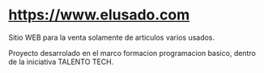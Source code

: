 # https://www.elusado.com
Sitio WEB para la venta solamente de articulos varios usados.

Proyecto desarrolado en el marco formacion programacion basico, dentro de la iniciativa TALENTO TECH.
